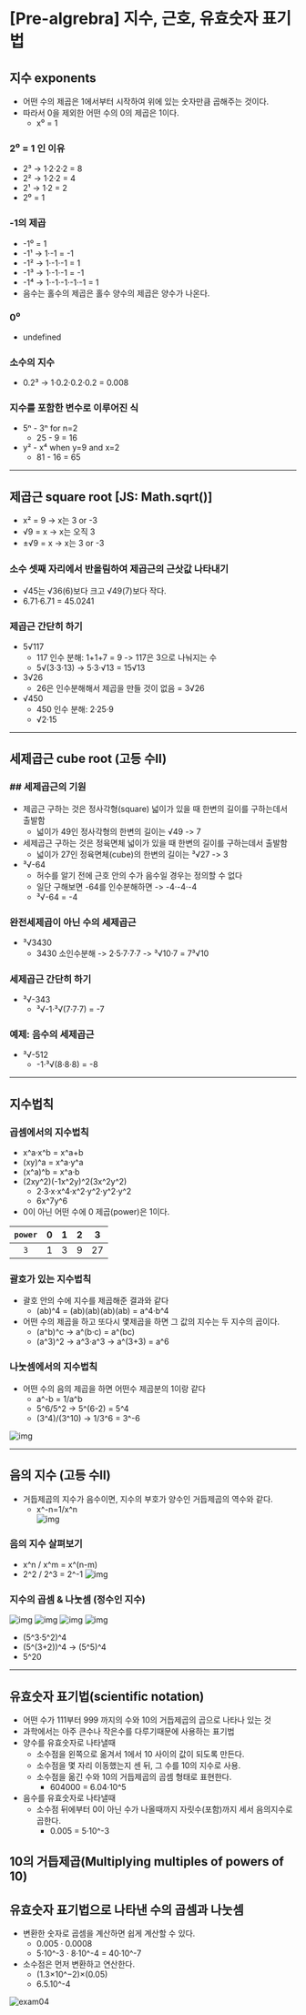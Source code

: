 # [Pre-algrebra] 지수, 근호, 유효숫자 표기법

## 지수 exponents
- 어떤 수의 제곱은 1에서부터 시작하여 위에 있는 숫자만큼 곱해주는 것이다.
- 따라서 0을 제외한 어떤 수의 0의 제곱은 1이다. 
  - x⁰ = 1

### 2⁰ = 1 인 이유
- 2³ -> 1·2·2·2 = 8
- 2² -> 1·2·2 = 4
- 2¹ -> 1·2 = 2
- 2⁰ = 1

### -1의 제곱
- -1⁰ = 1
- -1¹ -> 1·-1 = -1
- -1² -> 1·-1·-1 = 1
- -1³ -> 1·-1·-1 = -1
- -1⁴ -> 1·-1·-1·-1·-1 = 1
- 음수는 홀수의 제곱은 홀수 양수의 제곱은 양수가 나온다.

### 0⁰
- undefined

### 소수의 지수
- 0.2³ -> 1·0.2·0.2·0.2 = 0.008

### 지수를 포함한 변수로 이루어진 식
- 5ⁿ - 3ⁿ for n=2
  - 25 - 9 = 16
- y² - x⁴ when y=9 and x=2
  - 81 - 16 = 65

---

## 제곱근 square root [JS: Math.sqrt()]
- x² = 9 -> x는 3 or -3
- √9 = x -> x는 오직 3
- ±√9 = x -> x는 3 or -3

### 소수 셋째 자리에서 반올림하여 제곱근의 근삿값 나타내기
- √45는 √36(6)보다 크고 √49(7)보다 작다.
- 6.71·6.71 = 45.0241

### 제곱근 간단히 하기
- 5√117
  - 117 인수 분해: 1+1+7 = 9 -> 117은 3으로 나눠지는 수
  - 5√(3·3·13) -> 5·3·√13 = 15√13
- 3√26
  - 26은 인수분해해서 제곱을 만들 것이 없음 = 3√26
- √450
  - 450 인수 분해: 2·25·9
  - √2·15

---

## 세제곱근 cube root (고등 수Ⅱ)

### ## 세제곱근의 기원
- 제곱근 구하는 것은 정사각형(square) 넓이가 있을 때 한변의 길이를 구하는데서 출발함
  - 넓이가 49인 정사각형의 한변의 길이는 √49 -> 7
- 세제곱근 구하는 것은 정육면체 넓이가 있을 때 한변의 길이를 구하는데서 출발함
  - 넓이가 27인 정육면체(cube)의 한변의 길이는  ³√27 -> 3
- ³√-64
  - 허수를 알기 전에 근호 안의 수가 음수일 경우는 정의할 수 없다
  - 일단 구해보면 -64를 인수분해하면 -> -4·-4·-4 
  - ³√-64 = -4

### 완전세제곱이 아닌 수의 세제곱근
- ³√3430
  - 3430 소인수분해 -> 2·5·7·7·7 -> ³√10·7 = 7³√10

### 세제곱근 간단히 하기
- ³√-343
  - ³√-1·³√(7·7·7) = -7

### 예제: 음수의 세제곱근
- ³√-512 
  - -1·³√(8·8·8) = -8

---

## 지수법칙 

### 곱셈에서의 지수법칙
- x^a·x^b = x^a+b
- (xy)^a = x^a·y^a
- (x^a)^b = x^a·b
- (2xy^2)(-1x^2y)^2(3x^2y^2)
  - 2·3·x·x^4·x^2·y^2·y^2·y^2
  - 6x^7y^6
- 0이 아닌 어떤 수에 0 제곱(power)은 1이다.

|`power`|0|1|2|3|
|:-:|-|-|-|-|
|`3`|1|3|9|27|

### 괄호가 있는 지수법칙
- 괄호 안의 수에 지수를 제곱해준 결과와 같다
    - (ab)^4 = (ab)(ab)(ab)(ab) = a^4·b^4
- 어떤 수의 제곱을 하고 또다시 몇제곱을 하면 그 값의 지수는 두 지수의 곱이다.
    - (a^b)^c -> a^(b·c) = a^(bc)
    - (a^3)^2 -> a^3·a^3 -> a^(3+3) = a^6

### 나눗셈에서의 지수법칙
- 어떤 수의 음의 제곱을 하면 어떤수 제곱분의 1이랑 같다
    - a^-b = 1/a^b
    - 5^6/5^2 -> 5^(6-2) = 5^4
    - (3^4)/(3^10) -> 1/3^6 = 3^-6

![img](./img/exponent_properties_with_quotients.png)

---

## 음의 지수 (고등 수Ⅱ)
- 거듭제곱의 지수가 음수이면, 지수의 부호가 양수인 거듭제곱의 역수와 같다.
    - x^-n=1/x^n 
​	
![img](./img/Negative_exponent.png)

### 음의 지수 살펴보기
- x^n / x^m = x^(n-m)
- 2^2 / 2^3 = 2^-1
![img](./img/Negative_exponent_intuition.png)

### 지수의 곱셈 & 나눗셈 (정수인 지수)

![img](./img/multiple_exponent1.png)
![img](./img/multiple_exponent2.png)
![img](./img/multiple_exponent3.png)
![img](./img/multiple_exponent4.png)

- (5^3·5^2)^4
- (5^(3+2))^4 -> (5^5)^4
- 5^20

---

## 유효숫자 표기법(scientific notation)

- 어떤 수가 111부터 999 까지의 수와 10의 거듭제곱의 곱으로 나타나 있는 것
- 과학에서는 아주 큰수나 작은수를 다루기때문에 사용하는 표기법
- 양수를 유효숫자로 나타낼때
  - 소수점을 왼쪽으로 옮겨서 1에서 10 사이의 값이 되도록 만든다.
  - 소수점을 몇 자리 이동했는지 센 뒤, 그 수를 10의 지수로 사용. 
  - 소수점을 옮긴 수와 10의 거듭제곱의 곱셈 형태로 표현한다.
    - 604000 = 6.04·10^5
- 음수를 유효숫자로 나타낼때
  - 소수점 뒤에부터 0이 아닌 수가 나올때까지 자릿수(포함)까지 세서 음의지수로 곱한다.
    - 0.005 = 5·10^-3

## 10의 거듭제곱(Multiplying multiples of powers of 10)
## 유효숫자 표기법으로 나타낸 수의 곱셈과 나눗셈
  - 변환한 숫자로 곱셈을 계산하면 쉽게 계산할 수 있다.
    - 0.005 · 0.0008
    - 5·10^-3 · 8·10^-4 = 40·10^-7
  - 소수점은 먼저 변환하고 연산한다.
    - (1.3×10^−2)×(0.05)
    - 6.5.10^-4

![exam04](./img/exam04.png)
